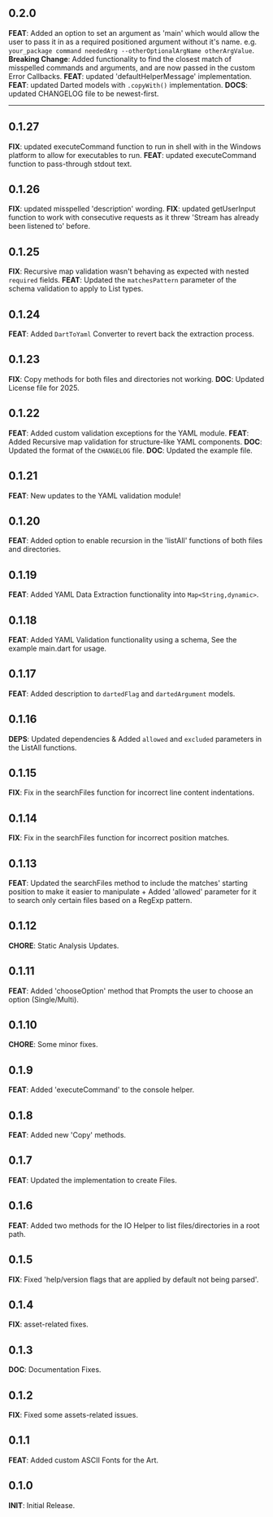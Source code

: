 ## 0.2.0
**FEAT**: Added an option to set an argument as 'main' which would allow the user to pass it in as a required positioned argument without it's name. e.g. `your_package command neededArg --otherOptionalArgName otherArgValue`.
**Breaking Change**: Added functionality to find the closest match of misspelled commands and arguments, and are now passed in the custom Error Callbacks.
**FEAT**: updated 'defaultHelperMessage' implementation.
**FEAT**: updated Darted models with `.copyWith()` implementation.
**DOCS**: updated CHANGELOG file to be newest-first.

---

## 0.1.27
**FIX**: updated executeCommand function to run in shell with in the Windows platform to allow for executables to run.
**FEAT**: updated executeCommand function to pass-through stdout text.

## 0.1.26
**FIX**: updated misspelled 'description' wording.
**FIX**: updated getUserInput function to work with consecutive requests as it threw 'Stream has already been listened to' before.

## 0.1.25

**FIX**: Recursive map validation wasn't behaving as expected with nested `required` fields.
**FEAT**: Updated the `matchesPattern` parameter of the schema validation to apply to List types.

## 0.1.24
**FEAT**: Added `DartToYaml` Converter to revert back the extraction process.

## 0.1.23

**FIX**: Copy methods for both files and directories not working.
**DOC**: Updated License file for 2025.

## 0.1.22

**FEAT**: Added custom validation exceptions for the YAML module.
**FEAT**: Added Recursive map validation for structure-like YAML components.
**DOC**: Updated the format of the `CHANGELOG` file.
**DOC**: Updated the example file.

## 0.1.21

**FEAT**: New updates to the YAML validation module!

## 0.1.20

**FEAT**: Added option to enable recursion in the 'listAll' functions of both files and directories.

## 0.1.19

**FEAT**: Added YAML Data Extraction functionality into `Map<String,dynamic>`.

## 0.1.18

**FEAT**: Added YAML Validation functionality using a schema, See the example main.dart for usage.

## 0.1.17

**FEAT**: Added description to `dartedFlag` and `dartedArgument` models.

## 0.1.16

**DEPS**: Updated dependencies & Added `allowed` and `excluded` parameters in the ListAll functions.

## 0.1.15

**FIX**: Fix in the searchFiles function for incorrect line content indentations.

## 0.1.14

**FIX**: Fix in the searchFiles function for incorrect position matches.

## 0.1.13

**FEAT**: Updated the searchFiles method to include the matches' starting position to make it easier to manipulate + Added 'allowed' parameter for it to search only certain files based on a RegExp pattern.

## 0.1.12

**CHORE**: Static Analysis Updates.

## 0.1.11

**FEAT**: Added 'chooseOption' method that Prompts the user to choose an option (Single/Multi).

## 0.1.10

**CHORE**: Some minor fixes.

## 0.1.9

**FEAT**: Added 'executeCommand' to the console helper.

## 0.1.8

**FEAT**: Added new 'Copy' methods.

## 0.1.7

**FEAT**: Updated the implementation to create Files.

## 0.1.6

**FEAT**: Added two methods for the IO Helper to list files/directories in a root path.

## 0.1.5

**FIX**: Fixed 'help/version flags that are applied by default not being parsed'.

## 0.1.4

**FIX**: asset-related fixes.

## 0.1.3

**DOC**: Documentation Fixes.

## 0.1.2

**FIX**: Fixed some assets-related issues.

## 0.1.1

**FEAT**: Added custom ASCII Fonts for the Art.

## 0.1.0

**INIT**: Initial Release.